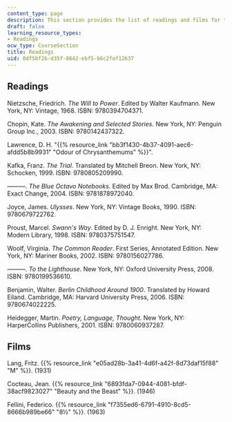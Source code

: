 ```yaml
---
content_type: page
description: This section provides the list of readings and films for the course.
draft: false
learning_resource_types:
- Readings
ocw_type: CourseSection
title: Readings
uid: 0df5bf2b-d35f-8642-ebf5-b6c2fef12637
---
```

## Readings

Nietzsche, Friedrich. *The Will to Power*. Edited by Walter Kaufmann. New York, NY: Vintage, 1968. ISBN: 9780394704371.

Chopin, Kate. *The Awakening and Selected Stories*. New York, NY: Penguin Group Inc., 2003. ISBN: 9780142437322.

Lawrence, D. H. "{{% resource_link "bb3f1430-4b37-4091-aec6-afdd5b8b9931" "Odour of Chrysanthemums" %}}".

Kafka, Franz. *The Trial*. Translated by Mitchell Breon. New York, NY: Schocken, 1999. ISBN: 9780805209990.

———. *The Blue Octavo Notebooks*. Edited by Max Brod. Cambridge, MA: Exact Change, 2004. ISBN: 9781878972040.

Joyce, James. *Ulysses*. New York, NY: Vintage Books, 1990. ISBN: 9780679722762.

Proust, Marcel. *Swann's Way*. Edited by D. J. Enright. New York, NY: Modern Library, 1998. ISBN: 9780375751547.

Woolf, Virginia. *The Common Reader*. First Series, Annotated Edition. New York, NY: Mariner Books, 2002. ISBN: 9780156027786.

———. *To the Lighthouse*. New York, NY: Oxford University Press, 2008. ISBN: 9780199536610.

Benjamin, Walter. *Berlin Childhood Around 1900*. Translated by Howard Eiland. Cambridge, MA: Harvard University Press, 2006. ISBN: 9780674022225.

Heidegger, Martin. *Poetry, Language, Thought*. New York, NY: HarperCollins Publishers, 2001. ISBN: 9780060937287.

## Films

Lang, Fritz. {{% resource_link "e05ad28b-3a41-4d6f-a42f-8d73daf15f88" "M" %}}. (1931)

Cocteau, Jean. {{% resource_link "6893fda7-0944-4081-bfdf-38acf9823027" "Beauty and the Beast" %}}. (1946)

Fellini, Federico. {{% resource_link "f7355ed6-6791-4910-8cd5-8666b989be66" "8½" %}}. (1963)